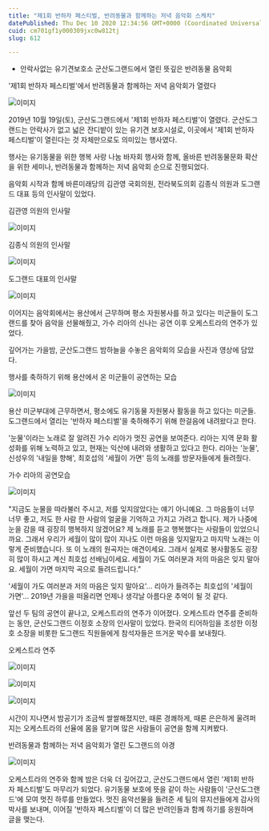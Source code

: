 ```yaml
---
title: "제1회 반하자 페스티벌, 반려동물과 함께하는 저녁 음악회 스케치"
datePublished: Thu Dec 10 2020 12:34:56 GMT+0000 (Coordinated Universal Time)
cuid: cm701gf1y000309jxc0w812tj
slug: 612

---
```



- 안락사없는 유기견보호소 군산도그랜드에서 열린 뜻깊은 반려동물 음악회

'제1회 반하자 페스티벌'에서 반려동물과 함께하는 저녁 음악회가 열렸다

![이미지](https://cdn.hashnode.com/res/hashnode/image/upload/v1739251510395/0b82d783-769a-4cdd-b16d-b53a3135fe2b.jpeg)

2019년 10월 19일(토), 군산도그랜드에서 '제1회 반하자 페스티벌'이 열렸다. 군산도그랜드는 안락사가 없고 넓은 잔디밭이 있는 유기견 보호시설로, 이곳에서 '제1회 반하자 페스티벌'이 열린다는 것 자체만으로도 의미있는 행사였다.

행사는 유기동물을 위한 행복 사랑 나눔 바자회 행사와 함께, 올바른 반려동물문화 확산을 위한 세미나, 반려동물과 함께하는 저녁 음악회 순으로 진행되었다.

음악회 시작과 함께 바른미래당의 김관영 국회의원, 전라북도의회 김종식 의원과 도그랜드 대표 등의 인사말이 있었다.

김관영 의원의 인사말

![이미지](https://cdn.hashnode.com/res/hashnode/image/upload/v1739251512724/5106f7e4-4a79-470d-90a4-44ed4a69eb48.jpeg)

김종식 의원의 인사말

![이미지](https://cdn.hashnode.com/res/hashnode/image/upload/v1739251515021/99843148-12a3-4765-9d74-00fadbff6558.jpeg)

도그랜드 대표의 인사말

![이미지](https://cdn.hashnode.com/res/hashnode/image/upload/v1739251517361/2f98f592-6c4a-41eb-bde8-7023d3d197b6.jpeg)

이어지는 음악회에서는 용산에서 근무하며 평소 자원봉사를 하고 있다는 미군들이 도그랜드를 찾아 음악을 선물해줬고, 가수 리아의 신나는 공연 이후 오케스트라의 연주가 있었다.

깊어가는 가을밤, 군산도그랜드 밤하늘을 수놓은 음악회의 모습을 사진과 영상에 담았다.

행사를 축하하기 위해 용산에서 온 미군들이 공연하는 모습

![이미지](https://cdn.hashnode.com/res/hashnode/image/upload/v1739251519337/25f5faab-bf39-471f-bc22-305523365b0b.jpeg)

용산 미군부대에 근무하면서, 평소에도 유기동물 자원봉사 활동을 하고 있다는 미군들. 도그랜드에서 열리는 '반하자 페스티벌'을 축하해주기 위해 한걸음에 내려왔다고 한다.

'눈물'이라는 노래로 잘 알려진 가수 리아가 멋진 공연을 보여준다. 리아는 지역 문화 활성화를 위해 노력하고 있고, 현재는 익산에 내려와 생활하고 있다고 한다. 리아는 '눈물', 신성우의 '내일을 향해', 최호섭의 '세월이 가면' 등의 노래를 방문자들에게 들려줬다.

가수 리아의 공연모습

![이미지](https://cdn.hashnode.com/res/hashnode/image/upload/v1739251521515/77e0ff21-659a-4199-8776-8ff5f35615bc.jpeg)

"지금도 눈물을 따라불러 주시고, 저를 잊지않았다는 얘기 아니예요. 그 마음들이 너무너무 좋고, 저도 한 사람 한 사람의 얼굴을 기억하고 가지고 가려고 합니다. 제가 나중에 눈을 감을 때 굉장히 행복하지 않겠어요? 제 노래를 듣고 행복했다는 사람들이 있었으니까요. 그래서 우리가 세월이 많이 많이 지나도 이런 마음을 잊지말자고 마지막 노래는 이렇게 준비했습니다. 또 이 노래의 원곡자는 애견이세요. 그래서 실제로 봉사활동도 굉장히 많이 하시고 계신 최호섭 선배님이세요. 세월이 가도 여러분과 저의 마음은 잊지 말아요. 세월이 가면 마지막 곡으로 들려드립니다."

'세월이 가도 여러분과 저의 마음은 잊지 말아요'... 리아가 들려주는 최호섭의 '세월이 가면'... 2019년 가을을 떠올리면 언제나 생각날 아름다운 추억이 될 것 같다.

앞선 두 팀의 공연이 끝나고, 오케스트라의 연주가 이어졌다. 오케스트라 연주를 준비하는 동안, 군산도그랜드 이정호 소장의 인사말이 있었다. 한국의 티어하임을 조성한 이정호 소장을 비롯한 도그랜드 직원들에게 참석자들은 뜨거운 박수를 보내줬다.

오케스트라 연주

![이미지](https://cdn.hashnode.com/res/hashnode/image/upload/v1739251523696/222d96f1-b777-40b9-9cd8-2af051ce2b0d.jpeg)

![이미지](https://cdn.hashnode.com/res/hashnode/image/upload/v1739251526008/7687d9a6-08cc-44f6-8b0c-c43c508dbf1d.jpeg)

![이미지](https://cdn.hashnode.com/res/hashnode/image/upload/v1739251528246/464af40c-04b0-4ad5-9dd7-dd7e041ce0a6.jpeg)

시간이 지나면서 밤공기가 조금씩 쌀쌀해졌지만, 때론 경쾌하게, 때론 은은하게 울려퍼지는 오케스트라의 선율에 몸을 맡기며 많은 사람들이 공연을 함께 지켜봤다.

반려동물과 함께하는 저녁 음악회가 열린 도그랜드의 야경

![이미지](https://cdn.hashnode.com/res/hashnode/image/upload/v1739251530417/b337c386-2dea-42d1-b30f-9bfd83cb099a.jpeg)

오케스트라의 연주와 함께 밤은 더욱 더 깊어갔고, 군산도그랜드에서 열린 '제1회 반하자 페스티벌'도 마무리가 되었다. 유기동물 보호에 뜻을 같이 하는 사람들이 '군산도그랜드'에 모여 멋진 하루를 만들었다. 멋진 음악선물을 들려준 세 팀의 뮤지션들에게 감사의 박사를 보내며, 이어질 '반하자 페스티벌'이 더 많은 반려인들과 함께 하기를 응원하며 글을 맺는다.